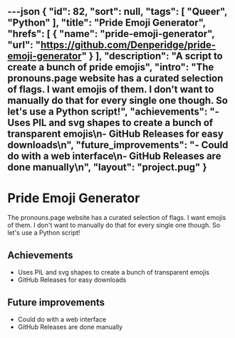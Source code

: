 ---json
{
"id": 82,
"sort": null,
"tags": [
"Queer",
"Python"
],
"title": "Pride Emoji Generator",
"hrefs": [
{
"name": "pride-emoji-generator",
"url": "https://github.com/Denperidge/pride-emoji-generator"
}
],
"description": "A script to create a bunch of pride emojis",
"intro": "The pronouns.page website has a curated selection of flags. I want emojis of them. I don't want to manually do that for every single one though. So let's use a Python script!",
"achievements": "- Uses PIL and svg shapes to create a bunch of transparent emojis\n- GitHub Releases for easy downloads\n",
"future_improvements": "- Could do with a web interface\n- GitHub Releases are done manually\n",
"layout": "project.pug"
}
---
# Pride Emoji Generator
The pronouns.page website has a curated selection of flags. I want emojis of them. I don't want to manually do that for every single one though. So let's use a Python script!

## Achievements
- Uses PIL and svg shapes to create a bunch of transparent emojis
- GitHub Releases for easy downloads


## Future improvements
- Could do with a web interface
- GitHub Releases are done manually

